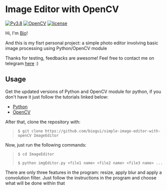 # Image Editor with OpenCV
[![Py3.8](https://img.shields.io/badge/Python-3.8-blueviolet.svg)](https://docs.python.org/release/3.8/whatsnew/changelog.html#changelog)
[![OpenCV](https://img.shields.io/badge/openCV-4.3.0-blueviolet.svg)](https://opencv.org/opencv-4-3-0/)
[![license](https://img.shields.io/badge/license-MIT-blueviolet.svg)](https://github.com/biogui/simple-image-editor-with-openCV/blob/master/LICENSE)

Hi, I'm [Bio](https://github.com/biogui)!

And this is my fisrt personal project: a simple photo editor involving basic image processing using Python/OpenCV module

Thanks for testing, feedbacks are awesome! Feel free to contact me on telegram [here](https://t.me/gui_bio) :)

## Usage
Get the updated versions of Python and OpenCV module for python, if you don't have it just follow the tutorials linked below:
* [Python](https://realpython.com/installing-python/)
* [OpenCV](https://pypi.org/project/opencv-python/)

After that, clone the repository with:

>`$ git clone https://github.com/biogui/simple-image-editor-with-openCV ImageEditor`

Now, just run the following commands:

>`$ cd ImageEditor`
>
>`$ python imgEditor.py <file1 name> <file2 name> <file3 name> ...`

There are only three features in the program: resize, apply blur and apply a convolution filter. Just follow the instructions in the program and choose what will be done within that 
